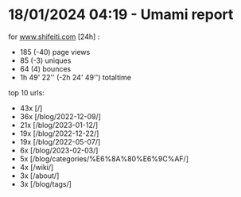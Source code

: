 # 18/01/2024 04:19 - Umami report
for www.shifeiti.com [24h] :

 - 185 (-40) page views
 - 85 (-3) uniques
 - 64 (4) bounces
 - 1h 49' 22'' (-2h 24' 49'') totaltime


top 10 urls:
 - 43x [/]
 - 36x [/blog/2022-12-09/]
 - 21x [/blog/2023-01-12/]
 - 19x [/blog/2022-12-22/]
 - 19x [/blog/2022-05-07/]
 - 6x [/blog/2023-02-03/]
 - 5x [/blog/categories/%E6%8A%80%E6%9C%AF/]
 - 4x [/wiki/]
 - 3x [/about/]
 - 3x [/blog/tags/]


